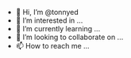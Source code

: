 - 👋 Hi, I’m @tonnyed
- 👀 I’m interested in ...
- 🌱 I’m currently learning ...
- 💞️ I’m looking to collaborate on ...
- 📫 How to reach me ...

<!---
tonnyed/tonnyed is a ✨ special ✨ repository because its `README.md` (this file) appears on your GitHub profile.
You can click the Preview link to take a look at your changes.
--->
